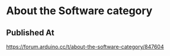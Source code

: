 # About the Software category

## Published At

https://forum.arduino.cc/t/about-the-software-category/847604
